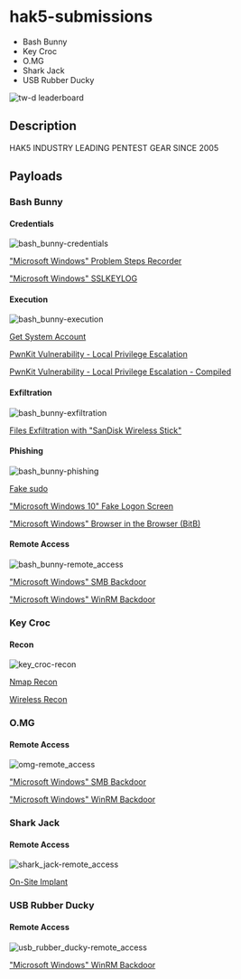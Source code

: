 # hak5-submissions

- Bash Bunny
- Key Croc
- O.MG
- Shark Jack
- USB Rubber Ducky

![tw-d leaderboard](./readme_files/leaderboard.png "tw-d leaderboard")

## Description

HAK5 INDUSTRY LEADING PENTEST GEAR SINCE 2005

## Payloads

### Bash Bunny

#### Credentials

![bash_bunny-credentials](./readme_files/bash_bunny/credentials.png "bash_bunny-credentials")

["Microsoft Windows" Problem Steps Recorder](./bashbunny-payloads/credentials/win_problemstepsrecorder/)

["Microsoft Windows" SSLKEYLOG](./bashbunny-payloads/credentials/win_sslkeylog/)

#### Execution

![bash_bunny-execution](./readme_files/bash_bunny/execution.png "bash_bunny-execution")

[Get System Account](./bashbunny-payloads/execution/Get-System/)

[PwnKit Vulnerability - Local Privilege Escalation](./bashbunny-payloads/execution/PwnKit_LPE/)

[PwnKit Vulnerability - Local Privilege Escalation - Compiled](./bashbunny-payloads/execution/PwnKit_LPE_Compiled/)

#### Exfiltration

![bash_bunny-exfiltration](./readme_files/bash_bunny/exfiltration.png "bash_bunny-exfiltration")

[Files Exfiltration with "SanDisk Wireless Stick"](./bashbunny-payloads/exfiltration/SanDisk-Wireless-Stick_Exfiltration/)

#### Phishing

![bash_bunny-phishing](./readme_files/bash_bunny/phishing.png "bash_bunny-phishing")

[Fake sudo](./bashbunny-payloads/phishing/fake-sudo/)

["Microsoft Windows 10" Fake Logon Screen](./bashbunny-payloads/phishing/windows10_fakelogonscreen/)

["Microsoft Windows" Browser in the Browser (BitB)](./bashbunny-payloads/phishing/windows_browser-in-the-browser/)

#### Remote Access

![bash_bunny-remote_access](./readme_files/bash_bunny/remote_access.png "bash_bunny-remote_access")

["Microsoft Windows" SMB Backdoor](./bashbunny-payloads/remote_access/win_smb-backdoor/)

["Microsoft Windows" WinRM Backdoor](./bashbunny-payloads/remote_access/win_winrm-backdoor/)

### Key Croc

#### Recon

![key_croc-recon](./readme_files/key_croc/recon.png "key_croc-recon")

[Nmap Recon](./keycroc-payloads/recon/nmap_recon/)

[Wireless Recon](./keycroc-payloads/recon/wireless_recon/)

### O.MG

#### Remote Access

![omg-remote_access](./readme_files/omg/remote_access.png "omg-remote_access")

["Microsoft Windows" SMB Backdoor](./omg-payloads/remote_access/win_smb-backdoor/)

["Microsoft Windows" WinRM Backdoor](./omg-payloads/remote_access/win_winrm-backdoor/)

### Shark Jack

#### Remote Access

![shark_jack-remote_access](./readme_files/shark_jack/remote_access.png "shark_jack-remote_access")

[On-Site Implant](./sharkjack-payloads/remote_access/On-Site%20Implant/)

### USB Rubber Ducky

#### Remote Access

![usb_rubber_ducky-remote_access](./readme_files/usb_rubber_ducky/remote_access.png "usb_rubber_ducky-remote_access")

["Microsoft Windows" WinRM Backdoor](./usbrubberducky-payloads/remote_access/win_winrm-backdoor/)
